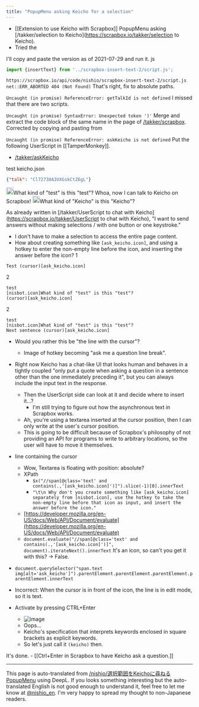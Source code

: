 ```yaml
---
title: "PopupMenu asking Keicho for a selection"
---
```


- [[Extension to use Keicho with Scrapbox]]
PopupMenu asking [/takker/selection to Keicho](https://scrapbox.io/takker/selection to Keicho).
- Tried the

I'll copy and paste the version as of 2021-07-29 and run it.
js

```javascript
import {insertText} from '../scrapbox-insert-text-2/script.js';
```

`https://scrapbox.io/api/code/nishio/scrapbox-insert-text-2/script.js net::ERR_ABORTED 404 (Not Found)`
That's right, fix to absolute paths.

`Uncaught (in promise) ReferenceError: getTalkId is not defined`
I missed that there are two scripts.

`Uncaught (in promise) SyntaxError: Unexpected token ')'`
Merge and extract the code block of the same name in the page of [/takker/scrapbox](https://scrapbox.io/takker/scrapbox).
Corrected by copying and pasting from

`Uncaught (in promise) ReferenceError: askKeicho is not defined`
Put the following UserScript in [[TamperMonkey]].
- [/takker/askKeicho](https://scrapbox.io/takker/askKeicho)

test
keicho.json

```json
{"talk": "Cl72730A3VXGskCtZ6gL"}
```

<img src='https://scrapbox.io/api/pages/nishio/nisbot/icon' alt='/nishio/nisbot.icon' height="19.5"/>What kind of "test" is this "test"?
Whoa, now I can talk to Keicho on Scrapbox!
<img src='https://scrapbox.io/api/pages/nishio/nisbot/icon' alt='/nishio/nisbot.icon' height="19.5"/>What kind of "Keicho" is this "Keicho"?

As already written in [/takker/UserScript to chat with Keicho](https://scrapbox.io/takker/UserScript to chat with Keicho), "I want to send answers without making selections / with one button or one keystroke."
- I don't have to make a selection to access the entire page content.
- How about creating something like `[ask_keicho.icon]`, and using a hotkey to enter the non-empty line before the icon, and inserting the answer before the icon?
1

```
Test (cursor)[ask_keicho.icon]
```

2

```
test
[nisbot.icon]What kind of "test" is this "test"?
(cursor)[ask_keicho.icon]
```

2

```
test
[nisbot.icon]What kind of "test" is this "test"?
Next sentence (cursor)[ask_keicho.icon]
```


- Would you rather this be "the line with the cursor"?
    - Image of hotkey becoming "ask me a question line break".
- Right now Keicho has a chat-like UI that looks human and behaves in a tightly coupled "only put a quote when asking a question in a sentence other than the one immediately preceding it", but you can always include the input text in the response.
    - Then the UserScript side can look at it and decide where to insert it...?
        - I'm still trying to figure out how the asynchronous text in Scrapbox works.
    - Ah, you're using a textarea inserted at the cursor position, then I can only write at the user's cursor position.
    - This is going to be difficult because of Scrapbox's philosophy of not providing an API for programs to write to arbitrary locations, so the user will have to move it themselves.

- line containing the cursor
    - Wow, Textarea is floating with position: absolute?
    - XPath
        - `$x("//span[@class='text' and contains(.,'[ask_keicho.icon]')]").slice(-1)[0].innerText`
        - `"\t\n Why don't you create something like [ask_keicho.icon] separately from [nisbot.icon], use the hotkey to take the non-empty line before that icon as input, and insert the answer before the icon."`
    - [https://developer.mozilla.org/en-US/docs/Web/API/Document/evaluate](https://developer.mozilla.org/en-US/docs/Web/API/Document/evaluate)
    - `document.evaluate("//span[@class='text' and contains(.,'[ask_keicho.icon]')]", document).iterateNext().innerText`
It's an icon, so can't you get it with this? → False.
- `document.querySelector("span.text img[alt='ask_keicho']").parentElement.parentElement.parentElement.parentElement.innerText`
- Incorrect: When the cursor is in front of the icon, the line is in edit mode, so it is text.
- Activate by pressing CTRL+Enter
    - ![image](https://gyazo.com/ef790c7995282a347141378543f0201d/thumb/1000)
    - Oops...
    - Keicho's specification that interprets keywords enclosed in square brackets as explicit keywords.
    - So let's just call it `(keicho)` then.

It's done.
    - [[Ctrl+Enter in Scrapbox to have Keicho ask a question.]]


---
This page is auto-translated from [/nishio/選択範囲をKeichoに尋ねるPopupMenu](https://scrapbox.io/nishio/選択範囲をKeichoに尋ねるPopupMenu) using DeepL. If you looks something interesting but the auto-translated English is not good enough to understand it, feel free to let me know at [@nishio_en](https://twitter.com/nishio_en). I'm very happy to spread my thought to non-Japanese readers.